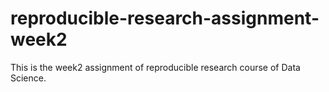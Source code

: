 # reproducible-research-assignment-week2
This is the week2 assignment of reproducible research course of Data Science.
